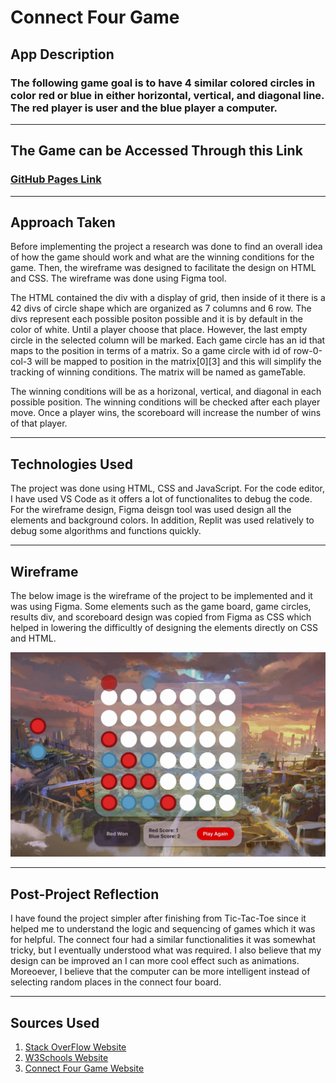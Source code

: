 # Connect Four Game

## App Description
### The following game goal is to have 4 similar colored circles in color red or blue in either horizontal, vertical, and diagonal line. The red player is user and the blue player a computer.


---
## The Game can be Accessed Through this Link
### [GitHub Pages Link](https://not9ahmed.github.io/connect-four-game/)


---
## Approach Taken
Before implementing the project a research was done to find an overall idea of how the game should work and what are the winning conditions for the game. Then, the wireframe was designed to facilitate the design on HTML and CSS. The wireframe was done using Figma tool.

The HTML contained the div with a display of grid, then inside of it there is a 42 divs of circle shape which are organized as 7 columns and 6 row. The divs represent each possible positon possible and it is by default in the color of white. Until a player choose that place. However, the last empty circle in the selected column will be marked. Each game circle has an id that maps to the position in terms of a matrix. So a game circle with id of row-0-col-3 will be mapped to position in the matrix[0][3] and this will simplify the tracking of winning conditions. The matrix will be named as gameTable.

The winning conditions will be as a horizonal, vertical, and diagonal in each possible position. The winning conditions will be checked after each player move. Once a player wins, the scoreboard will increase the number of wins of that player.
<br>

---
## Technologies Used
The project was done using HTML, CSS and JavaScript. For the code editor, I have used VS Code as it offers a lot of functionalites to debug the code. For the wireframe design, Figma deisgn tool was used design all the elements and background colors. In addition, Replit was used relatively to debug some algorithms and functions quickly.
<br>

---
## Wireframe
The below image is the wireframe of the project to be implemented and it was using Figma. Some elements such as the game board, game circles, results div, and scoreboard design was copied from Figma as CSS which helped in lowering the difficultly of designing the elements directly on CSS and HTML.
<br>

![Tux, the Linux mascot](/Wireframe.jpg)

---

## Post-Project Reflection
I have found the project simpler after finishing from Tic-Tac-Toe since it helped me to understand the logic and sequencing of games which it was for helpful. The connect four had a similar functionalities it was somewhat tricky, but I eventually understood what was required. I also believe that my design can be improved an I can more cool effect such as animations. Moreoever, I believe that the computer can be more intelligent instead of selecting random places in the connect four board.
<br>

---
## Sources Used
1. [Stack OverFlow Website](https://stackoverflow.com)
2. [W3Schools Website](https://www.w3schools.com)
3. [Connect Four Game Website](https://www.mathsisfun.com/games/connect4.html)
<br>
